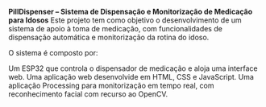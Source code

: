 **PillDispenser – Sistema de Dispensação e Monitorização de Medicação para Idosos**
Este projeto tem como objetivo o desenvolvimento de um sistema de apoio à toma de medicação, com funcionalidades de dispensação automática e monitorização da rotina do idoso.

O sistema é composto por:

Um ESP32 que controla o dispensador de medicação e aloja uma interface web.
Uma aplicação web desenvolvide em HTML, CSS e JavaScript.
Uma aplicação Processing para monitorização em tempo real, com reconhecimento facial com recurso ao OpenCV.
